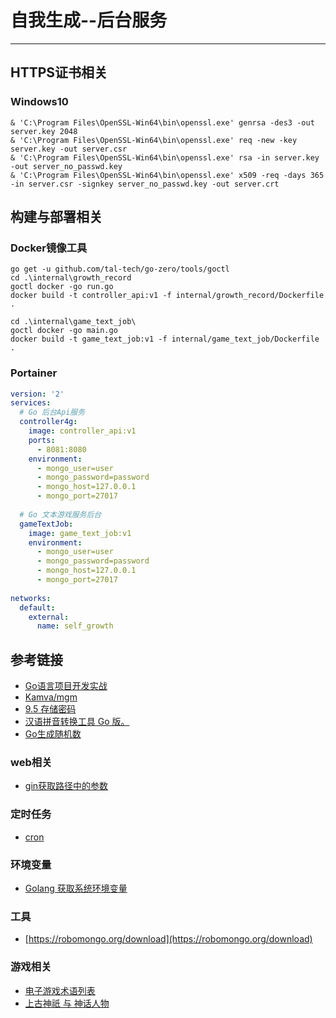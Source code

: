 # 自我生成--后台服务
***

## HTTPS证书相关
### Windows10
```shell
& 'C:\Program Files\OpenSSL-Win64\bin\openssl.exe' genrsa -des3 -out server.key 2048
& 'C:\Program Files\OpenSSL-Win64\bin\openssl.exe' req -new -key server.key -out server.csr
& 'C:\Program Files\OpenSSL-Win64\bin\openssl.exe' rsa -in server.key -out server_no_passwd.key
& 'C:\Program Files\OpenSSL-Win64\bin\openssl.exe' x509 -req -days 365 -in server.csr -signkey server_no_passwd.key -out server.crt
```

## 构建与部署相关
### Docker镜像工具
```shell
go get -u github.com/tal-tech/go-zero/tools/goctl
cd .\internal\growth_record
goctl docker -go run.go
docker build -t controller_api:v1 -f internal/growth_record/Dockerfile .

cd .\internal\game_text_job\
goctl docker -go main.go
docker build -t game_text_job:v1 -f internal/game_text_job/Dockerfile .
```

### Portainer
```yaml
version: '2'
services:
  # Go 后台Api服务
  controller4g:
    image: controller_api:v1
    ports:
      - 8081:8080
    environment:
      - mongo_user=user
      - mongo_password=password
      - mongo_host=127.0.0.1
      - mongo_port=27017
      
  # Go 文本游戏服务后台
  gameTextJob:
    image: game_text_job:v1
    environment:
      - mongo_user=user
      - mongo_password=password
      - mongo_host=127.0.0.1
      - mongo_port=27017
      
networks:
  default:
    external:
      name: self_growth 
```

## 参考链接
- [Go语言项目开发实战](https://time.geekbang.org/column/article/381392)
- [Kamva/mgm](https://github.com/Kamva/mgm)
- [9.5 存储密码](https://www.kancloud.cn/kancloud/web-application-with-golang/44198)
- [汉语拼音转换工具 Go 版。](https://pkg.go.dev/github.com/mozillazg/go-pinyin#section-readme)
- [Go生成随机数](https://blog.csdn.net/u011304970/article/details/72721747)

### web相关
- [gin获取路径中的参数](https://blog.csdn.net/ma2595162349/article/details/109398069)

### 定时任务
- [cron](https://pkg.go.dev/github.com/robfig/cron#section-readme)

### 环境变量
- [Golang 获取系统环境变量](https://studygolang.com/articles/3387)

### 工具
- [https://robomongo.org/download](https://robomongo.org/download)

### 游戏相关
- [电子游戏术语列表](https://zh.wikipedia.org/wiki/%E9%9B%BB%E5%AD%90%E9%81%8A%E6%88%B2%E8%A1%93%E8%AA%9E%E5%88%97%E8%A1%A8)
- [上古神祇 与 神话人物](https://zh.wikipedia.org/wiki/%E4%B8%AD%E5%9B%BD%E7%A5%9E%E8%AF%9D%E4%BA%BA%E7%89%A9%E5%88%97%E8%A1%A8)